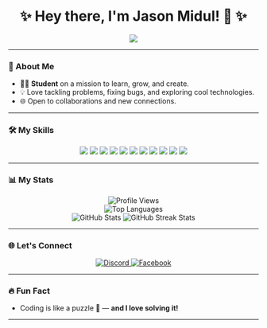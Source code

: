 <h1 align="center">✨ Hey there, I'm Jason Midul! 👋 ✨</h1>
<p align="center">
    <img src="https://readme-typing-svg.herokuapp.com?font=Fira+Code&size=22&duration=4000&pause=1000&color=8A2BE2&center=true&vCenter=true&width=440&lines=Student+%7C+Learner+%7C+Explorer;Loving+the+journey+of+coding+%F0%9F%92%BB;Always+building+something+new+%F0%9F%94%A7">
</p>

---

### 🌟 About Me

- 👨‍🎓 **Student** on a mission to learn, grow, and create.
- 💡 Love tackling problems, fixing bugs, and exploring cool technologies.
- 🌐 Open to collaborations and new connections.

---

### 🛠 My Skills

<p align="center">
    <img src="https://img.shields.io/badge/Code-JavaScript-F7DF1E?style=for-the-badge&logo=javascript&logoColor=black"/>
    <img src="https://img.shields.io/badge/Code-TypeScript-3178C6?style=for-the-badge&logo=typescript&logoColor=white"/>
    <img src="https://img.shields.io/badge/Database-MongoDB-47A248?style=for-the-badge&logo=mongodb&logoColor=white"/>
    <img src="https://img.shields.io/badge/Markup-HTML5-E34F26?style=for-the-badge&logo=html5&logoColor=white"/>
    <img src="https://img.shields.io/badge/Backend-Node.js-339933?style=for-the-badge&logo=nodedotjs&logoColor=white"/>
    <img src="https://img.shields.io/badge/Version%20Control-Git-F05032?style=for-the-badge&logo=git&logoColor=white"/>
    <img src="https://img.shields.io/badge/Containerization-Docker-2496ED?style=for-the-badge&logo=docker&logoColor=white"/>
    <img src="https://img.shields.io/badge/Framework-React-61DAFB?style=for-the-badge&logo=react&logoColor=black"/>
    <img src="https://img.shields.io/badge/Framework-Next.js-000000?style=for-the-badge&logo=nextdotjs&logoColor=white"/>
    <img src="https://img.shields.io/badge/Library-Discord.js-5865F2?style=for-the-badge&logo=discord&logoColor=white"/>
    <img src="https://img.shields.io/badge/AI-OpenAI-412991?style=for-the-badge&logo=openai&logoColor=white"/>
</p>

---

### 📊 My Stats

<p align="center">
    <img src="https://komarev.com/ghpvc/?username=jasonmidul&color=blueviolet&style=flat-square" alt="Profile Views"/>
    <br>
    <img src="https://github-readme-stats.vercel.app/api/top-langs/?username=jasonmidul&layout=compact&theme=gruvbox&langs_count=8" alt="Top Languages"/>
    <br>
    <img src="https://github-readme-stats.vercel.app/api?username=jasonmidul&show_icons=true&theme=gruvbox&hide_border=true" alt="GitHub Stats"/>
    <img src="https://github-readme-streak-stats.herokuapp.com/?user=jasonmidul&theme=gruvbox&hide_border=true" alt="GitHub Streak Stats"/>
</p>

---

### 🌐 Let's Connect

<p align="center">
    <a href="https://discord.com/users/948807824446742568/" target="_blank">
        <img src="https://img.shields.io/badge/Discord-7289DA?style=for-the-badge&logo=discord&logoColor=white" alt="Discord"/>
    </a>
    <a href="https://www.facebook.com/profile.php?id=100057328968923" target="_blank">
        <img src="https://img.shields.io/badge/Facebook-1877F2?style=for-the-badge&logo=facebook&logoColor=white" alt="Facebook"/>
    </a>
</p>

---

### 🔥 Fun Fact

- Coding is like a puzzle 🎯 — **and I love solving it!**

---

<!--
**jasonmidul/jasonmidul** is a ✨ _special_ ✨ repository because its `README.md` (this file) appears on your GitHub profile.
-->

